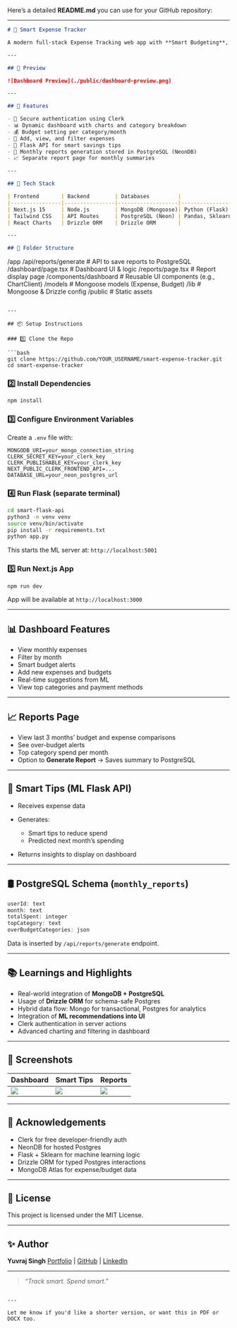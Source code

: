 Here’s a detailed **README.md** you can use for your GitHub repository:

---

```markdown
# 💸 Smart Expense Tracker

A modern full-stack Expense Tracking web app with **Smart Budgeting**, **Data Insights**. Built using **Next.js**, **MongoDB**, **PostgreSQL + Drizzle ORM**, **Flask**, and **Clerk Authentication**.

---

## 📸 Preview

![Dashboard Preview](./public/dashboard-preview.png)

---

## 🧠 Features

- 🔐 Secure authentication using Clerk
- 📊 Dynamic dashboard with charts and category breakdown
- 💰 Budget setting per category/month
- 🧾 Add, view, and filter expenses
- 🧠 Flask API for smart savings tips
- 🧮 Monthly reports generation stored in PostgreSQL (NeonDB)
- 📈 Separate report page for monthly summaries

---

## 🔧 Tech Stack

| Frontend       | Backend        | Databases         |                | Auth    |
|----------------|----------------|-------------------|----------------|---------|
| Next.js 15     | Node.js        | MongoDB (Mongoose)| Python (Flask) | Clerk   |
| Tailwind CSS   | API Routes     | PostgreSQL (Neon) | Pandas, Sklearn|         |
| React Charts   | Drizzle ORM    | Drizzle ORM       |                |         |

---

## 📁 Folder Structure

```

/app
/api/reports/generate      # API to save reports to PostgreSQL
/dashboard/page.tsx        # Dashboard UI & logic
/reports/page.tsx          # Report display page
/components/dashboard      # Reusable UI components (e.g., ChartClient)
/models                    # Mongoose models (Expense, Budget)
/lib                       # Mongoose & Drizzle config
/public                      # Static assets

````

---

## 📦 Setup Instructions

### 1️⃣ Clone the Repo

```bash
git clone https://github.com/YOUR_USERNAME/smart-expense-tracker.git
cd smart-expense-tracker
````

### 2️⃣ Install Dependencies

```bash
npm install
```

### 3️⃣ Configure Environment Variables

Create a `.env` file with:

```env
MONGODB_URI=your_mongo_connection_string
CLERK_SECRET_KEY=your_clerk_key
CLERK_PUBLISHABLE_KEY=your_clerk_key
NEXT_PUBLIC_CLERK_FRONTEND_API=...
DATABASE_URL=your_neon_postgres_url
```

### 4️⃣ Run Flask (separate terminal)

```bash
cd smart-flask-api
python3 -m venv venv
source venv/bin/activate
pip install -r requirements.txt
python app.py
```

This starts the ML server at: `http://localhost:5001`

### 5️⃣ Run Next.js App

```bash
npm run dev
```

App will be available at `http://localhost:3000`

---

## 📊 Dashboard Features

* View monthly expenses
* Filter by month
* Smart budget alerts
* Add new expenses and budgets
* Real-time suggestions from ML
* View top categories and payment methods

---

## 📈 Reports Page

* View last 3 months’ budget and expense comparisons
* See over-budget alerts
* Top category spend per month
* Option to **Generate Report** → Saves summary to PostgreSQL

---

## 🧠 Smart Tips (ML Flask API)

* Receives expense data
* Generates:

  * Smart tips to reduce spend
  * Predicted next month’s spending
* Returns insights to display on dashboard

---

## 🛢️ PostgreSQL Schema (`monthly_reports`)

```ts
userId: text
month: text
totalSpent: integer
topCategory: text
overBudgetCategories: json
```

Data is inserted by `/api/reports/generate` endpoint.

---

## 📚 Learnings and Highlights

* Real-world integration of **MongoDB + PostgreSQL**
* Usage of **Drizzle ORM** for schema-safe Postgres
* Hybrid data flow: Mongo for transactional, Postgres for analytics
* Integration of **ML recommendations into UI**
* Clerk authentication in server actions
* Advanced charting and filtering in dashboard

---

## 📸 Screenshots

| Dashboard                   | Smart Tips             | Reports                   |
| --------------------------- | ---------------------- | ------------------------- |
| ![](./public/dashboard.png) | ![](./public/tips.png) | ![](./public/reports.png) |

---

## 🙌 Acknowledgements

* Clerk for free developer-friendly auth
* NeonDB for hosted Postgres
* Flask + Sklearn for machine learning logic
* Drizzle ORM for typed Postgres interactions
* MongoDB Atlas for expense/budget data

---

## 📜 License

This project is licensed under the MIT License.

---

## ✨ Author

**Yuvraj Singh**
[Portfolio](https://portfolio-yuvraj-yuvraj7061maits-projects.vercel.app/) | [GitHub](https://github.com/Yuvraj7061MAIT) | [LinkedIn](https://www.linkedin.com/in/yuvraj-singh-ml/)

---

> *“Track smart. Spend smart.”*

```

---

Let me know if you'd like a shorter version, or want this in PDF or DOCX too.
```
